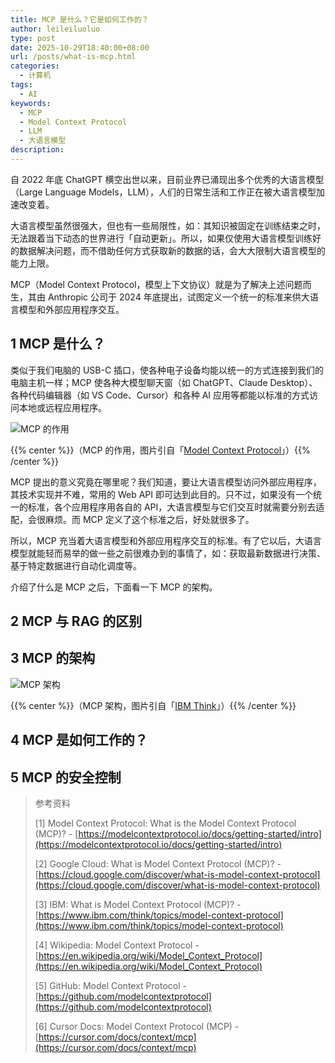 ```yaml
---
title: MCP 是什么？它是如何工作的？
author: leileiluoluo
type: post
date: 2025-10-29T18:40:00+08:00
url: /posts/what-is-mcp.html
categories:
  - 计算机
tags:
  - AI
keywords:
  - MCP
  - Model Context Protocol
  - LLM
  - 大语言模型
description:
---
```


自 2022 年底 ChatGPT 横空出世以来，目前业界已涌现出多个优秀的大语言模型（Large Language Models，LLM），人们的日常生活和工作正在被大语言模型加速改变着。

大语言模型虽然很强大，但也有一些局限性，如：其知识被固定在训练结束之时，无法跟着当下动态的世界进行「自动更新」。所以，如果仅使用大语言模型训练好的数据解决问题，而不借助任何方式获取新的数据的话，会大大限制大语言模型的能力上限。

<!--more-->

MCP（Model Context Protocol，模型上下文协议）就是为了解决上述问题而生，其由 Anthropic 公司于 2024 年底提出，试图定义一个统一的标准来供大语言模型和外部应用程序交互。

## 1 MCP 是什么？

类似于我们电脑的 USB-C 插口，使各种电子设备均能以统一的方式连接到我们的电脑主机一样；MCP 使各种大模型聊天窗（如 ChatGPT、Claude Desktop）、各种代码编辑器（如 VS Code、Cursor）和各种 AI 应用等都能以标准的方式访问本地或远程应用程序。

![MCP 的作用](https://leileiluoluo.github.io/static/images/uploads/2025/10/mcp-simple-diagram.png)

{{% center %}}（MCP 的作用，图片引自「[Model Context Protocol](https://modelcontextprotocol.io/docs/getting-started/intro)」）{{% /center %}}

MCP 提出的意义究竟在哪里呢？我们知道，要让大语言模型访问外部应用程序，其技术实现并不难，常用的 Web API 即可达到此目的。只不过，如果没有一个统一的标准，各个应用程序用各自的 API，大语言模型与它们交互时就需要分别去适配，会很麻烦。而 MCP 定义了这个标准之后，好处就很多了。

所以，MCP 充当着大语言模型和外部应用程序交互的标准。有了它以后，大语言模型就能轻而易举的做一些之前很难办到的事情了，如：获取最新数据进行决策、基于特定数据进行自动化调度等。

介绍了什么是 MCP 之后，下面看一下 MCP 的架构。

## 2 MCP 与 RAG 的区别

## 3 MCP 的架构

![MCP 架构](https://leileiluoluo.github.io/static/images/uploads/2025/10/model-context-protocol-architecture.png)

{{% center %}}（MCP 架构，图片引自「[IBM Think](https://www.ibm.com/think/topics/model-context-protocol)」）{{% /center %}}

## 4 MCP 是如何工作的？

## 5 MCP 的安全控制

> 参考资料
>
> [1] Model Context Protocol: What is the Model Context Protocol (MCP)? - [https://modelcontextprotocol.io/docs/getting-started/intro](https://modelcontextprotocol.io/docs/getting-started/intro)
>
> [2] Google Cloud: What is Model Context Protocol (MCP)? - [https://cloud.google.com/discover/what-is-model-context-protocol](https://cloud.google.com/discover/what-is-model-context-protocol)
>
> [3] IBM: What is Model Context Protocol (MCP)? - [https://www.ibm.com/think/topics/model-context-protocol](https://www.ibm.com/think/topics/model-context-protocol)
>
> [4] Wikipedia: Model Context Protocol - [https://en.wikipedia.org/wiki/Model_Context_Protocol](https://en.wikipedia.org/wiki/Model_Context_Protocol)
>
> [5] GitHub: Model Context Protocol - [https://github.com/modelcontextprotocol](https://github.com/modelcontextprotocol)
>
> [6] Cursor Docs: Model Context Protocol (MCP) - [https://cursor.com/docs/context/mcp](https://cursor.com/docs/context/mcp)

